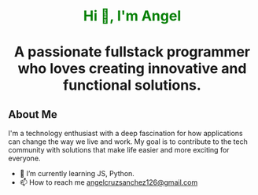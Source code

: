 <h1 align="center"><span style="color:green;">Hi 👋, I'm Angel</span></h1>
<h1 align="center">A passionate fullstack programmer who loves creating innovative and functional solutions. </h1>                     


## About Me

I'm a technology enthusiast with a deep fascination for how applications can change the way we live and work. My goal is to contribute to the tech community with solutions that make life easier and more exciting for everyone.



- 🌱 I’m currently learning JS, Python.
- 📫 How to reach me angelcruzsanchez126@gmail.com

<!---
angelcruz07/angelcruz07 is a ✨ special ✨ repository because its `README.md` (this file) appears on your GitHub profile.
You can click the Preview link to take a look at your changes.
--->
